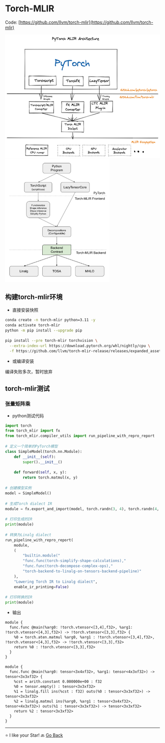 # Torch-MLIR

Code: [https://github.com/llvm/torch-mlir](https://github.com/llvm/torch-mlir)

<img src="assets/pytorch-mlir-arch.png" height=400/> <img src="assets/torch-mlir-arch.png" height=400/>

## 构建torch-mlir环境

- 直接安装快照

```bash
conda create -n torch-mlir python=3.11 -y
conda activate torch-mlir
python -m pip install --upgrade pip

pip install --pre torch-mlir torchvision \
  --extra-index-url https://download.pytorch.org/whl/nightly/cpu \
  -f https://github.com/llvm/torch-mlir-release/releases/expanded_assets/dev-wheels
```

- 或编译安装

编译失败多次，暂时放弃

## torch-mlir测试

### 张量矩阵乘

- python测试代码

```python
import torch
from torch_mlir import fx
from torch_mlir.compiler_utils import run_pipeline_with_repro_report

# 定义一个简单的PyTorch模型
class SimpleModel(torch.nn.Module):
    def __init__(self):
        super().__init__()

    def forward(self, x, y):
        return torch.matmul(x, y)

# 创建模型实例
model = SimpleModel()

# 生成Torch dialect IR
module = fx.export_and_import(model, torch.randn(3, 4), torch.randn(4, 3))

# 打印生成的IR
print(module)

# 转换为Linalg dialect
run_pipeline_with_repro_report(
    module,
    (
        "builtin.module("
        "func.func(torch-simplify-shape-calculations),"
        "func.func(torch-decompose-complex-ops),"
        "torch-backend-to-linalg-on-tensors-backend-pipeline)"
    ),
    "Lowering Torch IR to Linalg dialect",
    enable_ir_printing=False)

# 打印转换的IR
print(module)
```

- 输出

```
module {
  func.func @main(%arg0: !torch.vtensor<[3,4],f32>, %arg1: !torch.vtensor<[4,3],f32>) -> !torch.vtensor<[3,3],f32> {
    %0 = torch.aten.matmul %arg0, %arg1 : !torch.vtensor<[3,4],f32>, !torch.vtensor<[4,3],f32> -> !torch.vtensor<[3,3],f32>
    return %0 : !torch.vtensor<[3,3],f32>
  }
}

module {
  func.func @main(%arg0: tensor<3x4xf32>, %arg1: tensor<4x3xf32>) -> tensor<3x3xf32> {
    %cst = arith.constant 0.000000e+00 : f32
    %0 = tensor.empty() : tensor<3x3xf32>
    %1 = linalg.fill ins(%cst : f32) outs(%0 : tensor<3x3xf32>) -> tensor<3x3xf32>
    %2 = linalg.matmul ins(%arg0, %arg1 : tensor<3x4xf32>, tensor<4x3xf32>) outs(%1 : tensor<3x3xf32>) -> tensor<3x3xf32>
    return %2 : tensor<3x3xf32>
  }
}
```

***
⭐ I like your Star!
🔙 [Go Back](README.md)
